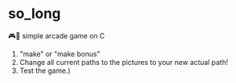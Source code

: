 # so_long
🎮👾 simple arcade game on C

1. "make" or "make bonus"
2. Change all current paths to the pictures to your new actual path!
3. Test the game.)
